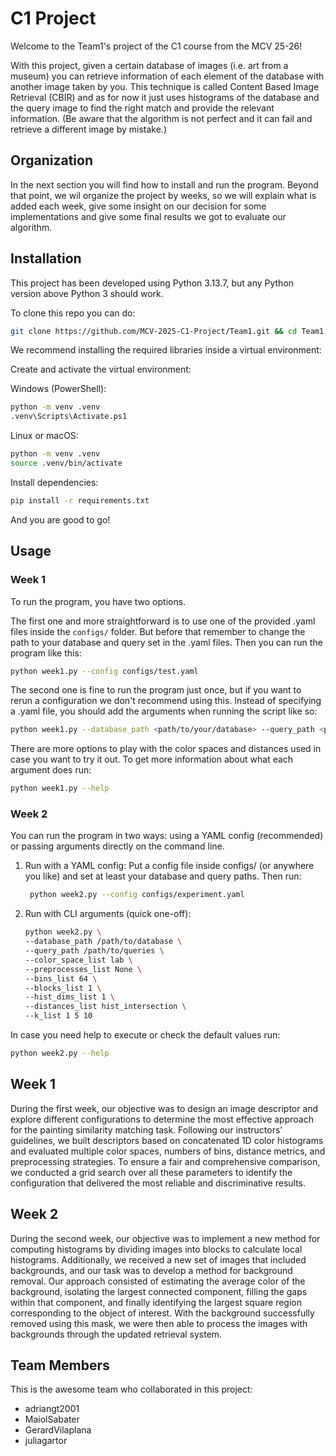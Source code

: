 # C1 Project
Welcome to the Team1's project of the C1 course from the MCV 25-26!

With this project, given a certain database of images (i.e. art from a museum) you can retrieve information of each element of the database with another image taken by you. This technique is called Content Based Image Retrieval (CBIR) and as for now it just uses histograms of the database and the query image to find the right match and provide the relevant information. (Be aware that the algorithm is not perfect and it can fail and retrieve a different image by mistake.)

## Organization
In the next section you will find how to install and run the program. Beyond that point, we wil organize the project by weeks, so we will explain what is added each week, give some insight on our decision for some implementations and give some final results we got to evaluate our algorithm.

## Installation
This project has been developed using Python 3.13.7, but any Python version above Python 3 should work.

To clone this repo you can do:

```bash
git clone https://github.com/MCV-2025-C1-Project/Team1.git && cd Team1
```

We recommend installing the required libraries inside a virtual environment:

Create and activate the virtual environment:

Windows (PowerShell):
```bash
python -m venv .venv
.venv\Scripts\Activate.ps1
```

Linux or macOS:
```bash
python -m venv .venv
source .venv/bin/activate
```

Install dependencies:
```bash
pip install -r requirements.txt
```


And you are good to go!

## Usage

### Week 1
To run the program, you have two options.

The first one and more straightforward is to use one of the provided .yaml files inside the ```configs/``` folder. But before that remember to change the path to your database and query set in the .yaml files. Then you can run the program like this:

```bash
python week1.py --config configs/test.yaml
```

The second one is fine to run the program just once, but if you want to rerun a configuration we don't recommend using this. Instead of specifying a .yaml file, you should add the arguments when running the script like so:

```bash
python week1.py --database_path <path/to/your/database> --query_path <path/to/your/query/set> --k 1
```

There are more options to play with the color spaces and distances used in case you want to try it out. To get more information about what each argument does run:
```bash
python week1.py --help
```

### Week 2

You can run the program in two ways: using a YAML config (recommended) or passing arguments directly on the command line. 
1) Run with a YAML config: Put a config file inside configs/ (or anywhere you like) and set at least your database and query paths. Then run:
   ```bash
    python week2.py --config configs/experiment.yaml
    ```
2) Run with CLI arguments (quick one-off):
    ```bash
    python week2.py \
    --database_path /path/to/database \
    --query_path /path/to/queries \
    --color_space_list lab \
    --preprocesses_list None \
    --bins_list 64 \
    --blocks_list 1 \
    --hist_dims_list 1 \
    --distances_list hist_intersection \
    --k_list 1 5 10
    ```
In case you need help to execute or check the default values run:
```bash
python week2.py --help
```
## Week 1

During the first week, our objective was to design an image descriptor and explore different configurations to determine the most effective approach for the painting similarity matching task. Following our instructors’ guidelines, we built descriptors based on concatenated 1D color histograms and evaluated multiple color spaces, numbers of bins, distance metrics, and preprocessing strategies. To ensure a fair and comprehensive comparison, we conducted a grid search over all these parameters to identify the configuration that delivered the most reliable and discriminative results.

## Week 2

During the second week, our objective was to implement a new method for computing histograms by dividing images into blocks to calculate local histograms. Additionally, we received a new set of images that included backgrounds, and our task was to develop a method for background removal. Our approach consisted of estimating the average color of the background, isolating the largest connected component, filling the gaps within that component, and finally identifying the largest square region corresponding to the object of interest. With the background successfully removed using this mask, we were then able to process the images with backgrounds through the updated retrieval system.

## Team Members
This is the awesome team who collaborated in this project:
* adriangt2001
* MaiolSabater
* GerardVilaplana
* juliagartor
